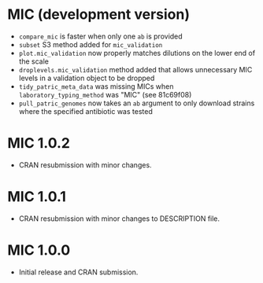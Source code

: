 # MIC (development version)

* `compare_mic` is faster when only one `ab` is provided
* `subset` S3 method added for `mic_validation`
* `plot.mic_validation` now properly matches dilutions on the lower end of the
scale
* `droplevels.mic_validation` method added that allows unnecessary MIC levels
in a validation object to be dropped
* `tidy_patric_meta_data` was missing MICs when `laboratory_typing_method` was
"MIC" (see 81c69f08)
* `pull_patric_genomes` now takes an `ab` argument to only download strains
where the specified antibiotic was tested

# MIC 1.0.2

* CRAN resubmission with minor changes.

# MIC 1.0.1

* CRAN resubmission with minor changes to DESCRIPTION file.

# MIC 1.0.0

* Initial release and CRAN submission.

